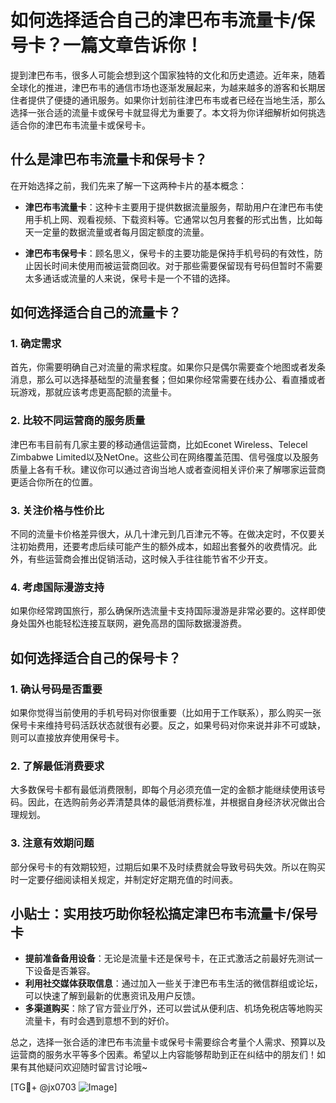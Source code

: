 # 如何选择适合自己的津巴布韦流量卡/保号卡？一篇文章告诉你！

提到津巴布韦，很多人可能会想到这个国家独特的文化和历史遗迹。近年来，随着全球化的推进，津巴布韦的通信市场也逐渐发展起来，为越来越多的游客和长期居住者提供了便捷的通讯服务。如果你计划前往津巴布韦或者已经在当地生活，那么选择一张合适的流量卡或保号卡就显得尤为重要了。本文将为你详细解析如何挑选适合你的津巴布韦流量卡或保号卡。

## 什么是津巴布韦流量卡和保号卡？

在开始选择之前，我们先来了解一下这两种卡片的基本概念：

- **津巴布韦流量卡**：这种卡主要用于提供数据流量服务，帮助用户在津巴布韦使用手机上网、观看视频、下载资料等。它通常以包月套餐的形式出售，比如每天一定量的数据流量或者每月固定额度的流量。
  
- **津巴布韦保号卡**：顾名思义，保号卡的主要功能是保持手机号码的有效性，防止因长时间未使用而被运营商回收。对于那些需要保留现有号码但暂时不需要太多通话或流量的人来说，保号卡是一个不错的选择。

## 如何选择适合自己的流量卡？

### 1. 确定需求

首先，你需要明确自己对流量的需求程度。如果你只是偶尔需要查个地图或者发条消息，那么可以选择基础型的流量套餐；但如果你经常需要在线办公、看直播或者玩游戏，那就应该考虑更高配额的流量卡。

### 2. 比较不同运营商的服务质量

津巴布韦目前有几家主要的移动通信运营商，比如Econet Wireless、Telecel Zimbabwe Limited以及NetOne。这些公司在网络覆盖范围、信号强度以及服务质量上各有千秋。建议你可以通过咨询当地人或者查阅相关评价来了解哪家运营商更适合你所在的位置。

### 3. 关注价格与性价比

不同的流量卡价格差异很大，从几十津元到几百津元不等。在做决定时，不仅要关注初始费用，还要考虑后续可能产生的额外成本，如超出套餐外的收费情况。此外，有些运营商会推出促销活动，这时候入手往往能节省不少开支。

### 4. 考虑国际漫游支持

如果你经常跨国旅行，那么确保所选流量卡支持国际漫游是非常必要的。这样即使身处国外也能轻松连接互联网，避免高昂的国际数据漫游费。

## 如何选择适合自己的保号卡？

### 1. 确认号码是否重要

如果你觉得当前使用的手机号码对你很重要（比如用于工作联系），那么购买一张保号卡来维持号码活跃状态就很有必要。反之，如果号码对你来说并非不可或缺，则可以直接放弃使用保号卡。

### 2. 了解最低消费要求

大多数保号卡都有最低消费限制，即每个月必须充值一定的金额才能继续使用该号码。因此，在选购前务必弄清楚具体的最低消费标准，并根据自身经济状况做出合理规划。

### 3. 注意有效期问题

部分保号卡的有效期较短，过期后如果不及时续费就会导致号码失效。所以在购买时一定要仔细阅读相关规定，并制定好定期充值的时间表。

## 小贴士：实用技巧助你轻松搞定津巴布韦流量卡/保号卡

- **提前准备备用设备**：无论是流量卡还是保号卡，在正式激活之前最好先测试一下设备是否兼容。
- **利用社交媒体获取信息**：通过加入一些关于津巴布韦生活的微信群组或论坛，可以快速了解到最新的优惠资讯及用户反馈。
- **多渠道购买**：除了官方营业厅外，还可以尝试从便利店、机场免税店等地购买流量卡，有时会遇到意想不到的好价。

总之，选择一张合适的津巴布韦流量卡或保号卡需要综合考量个人需求、预算以及运营商的服务水平等多个因素。希望以上内容能够帮助到正在纠结中的朋友们！如果有其他疑问欢迎随时留言讨论哦~

[TG💪+ @jx0703 ![Image](https://github.com/user-attachments/assets/dbca1d08-cadb-493c-b0ec-ad6f7a83f270)]